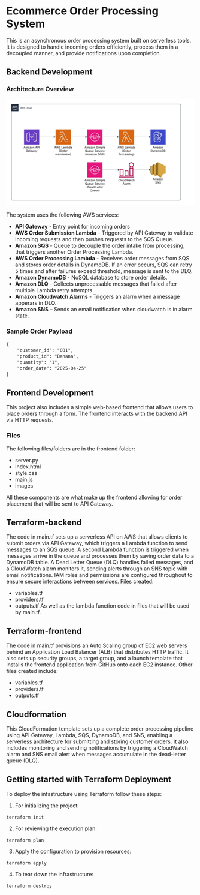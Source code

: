 # Ecommerce Order Processing System
This is an asynchronous order processing system built on serverless tools. It is designed to handle incoming orders efficiently, process them in a decoupled manner, and provide notifications upon completion.

## Backend Development

### Architecture Overview

![Backend Architecture](./architecture/orderprocessingsystem-backend.jpeg)


The system uses the following AWS services:

- **API Gateway** - Entry point for incoming orders
- **AWS Order Submission Lambda** - Triggered by API Gateway to validate incoming requests and then pushes requests to the SQS Queue.
- **Amazon SQS** - Queue to decouple the order intake from processing, that triggers another Order Processing Lambda.
- **AWS Order Processing Lambda** -  Receives order messages from SQS and stores order details in DynamoDB. If an error occurs, SQS can retry 5 times and after failures exceed threshold, message is sent to the DLQ.
- **Amazon DynamoDB** - NoSQL database to store order details.
- **Amazon DLQ** - Collects unprocessable messages that failed after multiple Lambda retry attempts.
- **Amazon Cloudwatch Alarms** - Triggers an alarm when a message apperars in DLQ. 
- **Amazon SNS** – Sends an email notification when cloudwatch is in alarm state.

### Sample Order Payload
```
{
    "customer_id": "001",
    "product_id": "Banana",
    "quantity": "1",
    "order_date": "2025-04-25"
}
``` 

## Frontend Development
This project also includes a simple web-based frontend that allows users to place orders through a form. The frontend interacts with the backend API via HTTP requests.

### Files 
The following files/folders are in the frontend folder:

- server.py
- index.html
- style.css
- main.js
- images

All these components are what make up the frontend allowing for order placement that will be sent to API Gateway.


## Terraform-backend
The code in main.tf sets up a serverless API on AWS that allows clients to submit orders via API Gateway, which triggers a Lambda function to send messages to an SQS queue. A second Lambda function is triggered when messages arrive in the queue and processes them by saving order data to a DynamoDB table. A Dead Letter Queue (DLQ) handles failed messages, and a CloudWatch alarm monitors it, sending alerts through an SNS topic with email notifications. IAM roles and permissions are configured throughout to ensure secure interactions between services. 
Files created:
- variables.tf
- providers.tf
- outputs.tf 
As well as the lambda function code in files that will be used by main.tf.

## Terraform-frontend
The code in main.tf provisions an Auto Scaling group of EC2 web servers behind an Application Load Balancer (ALB) that distributes HTTP traffic. It also sets up security groups, a target group, and a launch template that installs the frontend application from GitHub onto each EC2 instance.
Other files created include:
- variables.tf
- providers.tf
- outputs.tf 


## Cloudformation
This CloudFormation template sets up a complete order processing pipeline using API Gateway, Lambda, SQS, DynamoDB, and SNS, enabling a serverless architecture for submitting and storing customer orders. It also includes monitoring and sending notifications by triggering a CloudWatch alarm and SNS email alert when messages accumulate in the dead-letter queue (DLQ).


## Getting started with Terraform Deployment 
To deploy the infastructure using Terraform follow these steps: 

1) For initializing the project:
```
terraform init 
```

2) For reviewing the execution plan:
```
terraform plan
```

3) Apply the configuration to provision resources:
```
terraform apply
```

4) To tear down the infrastructure: 
```
terraform destroy
```